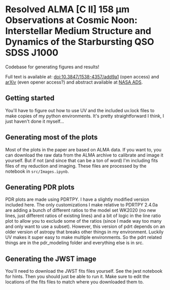 # Resolved ALMA [C II] 158 μm Observations at Cosmic Noon: Interstellar Medium Structure and Dynamics of the Starbursting QSO SDSS J1000
Codebase for generating figures and results!

Full text is available at: [doi:10.3847/1538-4357/add9a1](dx.doi.org/10.3847/1538-4357/add9a1) (open access) and [arXiv](https://arxiv.org/abs/2504.07325) (even opener access?) and abstract available at [NASA ADS](https://ui.adsabs.harvard.edu/abs/2025ApJ...987...61R/abstract).

## Getting started
You'll have to figure out how to use UV and the included uv.lock files to make copies of my python environments. It's pretty straightforward I think, I just haven't done it myself...

## Generating most of the plots
Most of the plots in the paper are based on ALMA data. If you want to, you can download the raw data from the ALMA archive to calibrate and image it yourself. But if not (and since that can be a ton of word) I'm including fits files of my reduction and imaging. These files are processed by the notebook in `src/Images.ipynb`. 

## Generating PDR plots
PDR plots are made using PDRTPY. I have a slightly modified version included here. The only customizations I make relative to PDRTPY 2.4.0a are adding a bunch of different ratios to the model set WK2020 (no new lines, just different ratios of existing lines) and a bit of logic in the line ratio plot to allow you to exclude some of the ratios (since I made way too many and only want to use a subset). However, this version of pdrt depends on an older version of astropy that breaks other things in my environment. Luckily UV makes it super easy to make multiple environments. So the pdrt related things are in the pdr_modeling folder and everything else is in src.

## Generating the JWST image
You'll need to download the JWST fits files yourself. See the jwst notebook for hints. Then you should just be able to run it. Make sure to edit the locations of the fits files to match where you downloaded them to. 
